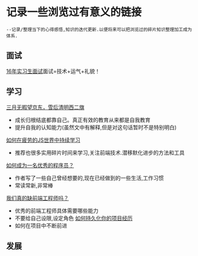# 记录一些浏览过有意义的链接
    --记录/整理当下的心得感悟,知识的迭代更新.以便将来可以把浏览过的碎片知识整理加工成为体系.


## 面试
[16年实习生面试](https://blog.shanamaid.top/2016/12/05/%E6%88%91%E7%9A%84web%E5%89%8D%E7%AB%AF%E9%9D%A2%E8%AF%95%E7%BB%8F%E5%8E%86/)面试=技术+运气+礼貌！<br/>





## 学习
[三月无暇望京东，雪后清明西二旗](https://www.cnblogs.com/kidney/p/8722226.html)
- 成长归根结底都靠自己。真正有效的教育从来都是自我教育
- 提升自我的认知能力(虽然文中有解释,但是对这句话暂时不是特别明白)<br/>

 [如何在疲劳的JS世界中持续学习](https://www.yuque.com/mayiprototeam/gfyt69/urzl6g)
- 推荐也很多实用碎片时间来学习,关注前端技术.潜移默化进步的方法和工具

[如何成为一名优秀的程序员？](http://icodeit.org/2017/07/tips-for-newbies/)
- 作者写了一些自己曾经想要的,现在已经做到的一些生活,工作习惯
- 常读常新,非常棒

[我们真的缺前端工程师吗？](http://icodeit.org/2015/06/do-we-really-short-for-front-end-developer/)
 - 优秀的前端工程师具体需要哪些能力
 - 不要给自己设限,设定角色
[如何持久化你的项目经历](http://icodeit.org/2016/01/how-to-summarize-privious-project/)
 - 如何在项目中不断前进
## 发展